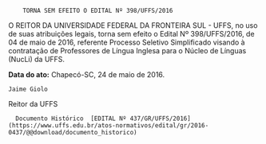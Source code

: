         TORNA SEM EFEITO O EDITAL Nº 398/UFFS/2016  

O REITOR DA UNIVERSIDADE FEDERAL DA FRONTEIRA SUL - UFFS, no uso de suas atribuições legais, torna sem efeito o Edital Nº 398/UFFS/2016, de 04 de maio de 2016, referente Processo Seletivo Simplificado visando à contratação de Professores de Língua Inglesa para o Núcleo de Línguas (NucLi) da UFFS.

  

   **Data do ato:** Chapecó-SC, 24 de maio de 2016.   
 

    Jaime Giolo   
 Reitor da UFFS 

      Documento Histórico  [EDITAL Nº 437/GR/UFFS/2016](https://www.uffs.edu.br/atos-normativos/edital/gr/2016-0437/@@download/documento_historico)     
      